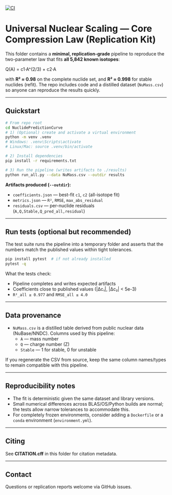 <!-- Badges -->
[![CI](https://github.com/tracyphasespace/Quantum-Field-Dynamics/actions/workflows/ci.yml/badge.svg?branch=main)](https://github.com/tracyphasespace/Quantum-Field-Dynamics/actions/workflows/ci.yml)



# Universal Nuclear Scaling — Core Compression Law (Replication Kit)

This folder contains a **minimal, replication-grade** pipeline to reproduce the
two-parameter law that fits **all 5,842 known isotopes**:

Q(A) = c1·A^(2/3) + c2·A

with **R² ≈ 0.98** on the complete nuclide set, and **R² ≈ 0.998** for stable
nuclides (refit). The repo includes code and a distilled dataset (`NuMass.csv`)
so anyone can reproduce the results quickly.

---

## Quickstart

```bash
# From repo root
cd NuclidePredictionCurve
# 1) (Optional) create and activate a virtual environment
python -m venv .venv
# Windows: .venv\Scripts\activate
# Linux/Mac: source .venv/bin/activate

# 2) Install dependencies
pip install -r requirements.txt

# 3) Run the pipeline (writes artifacts to ./results)
python run_all.py --data NuMass.csv --outdir results
```

**Artifacts produced (`--outdir`):**
- `coefficients.json` — best-fit `c1`, `c2` (all-isotope fit)
- `metrics.json` — `R²`, `RMSE`, `max_abs_residual`
- `residuals.csv` — per-nuclide residuals (`A,Q,Stable,Q_pred_all,residual`)

---

## Run tests (optional but recommended)

The test suite runs the pipeline into a temporary folder and asserts that the numbers
match the published values within tight tolerances.

```bash
pip install pytest  # if not already installed
pytest -q
```

What the tests check:
- Pipeline completes and writes expected artifacts
- Coefficients close to published values (|Δc₁|, |Δc₂| < 5e-3)
- `R²_all ≥ 0.977` and `RMSE_all ≤ 4.0`

---

## Data provenance

- `NuMass.csv` is a distilled table derived from public nuclear data (NuBase/NNDC).
  Columns used by this pipeline:
  - `A` — mass number
  - `Q` — charge number (Z)
  - `Stable` — 1 for stable, 0 for unstable

If you regenerate the CSV from source, keep the same column names/types to remain
compatible with this pipeline.

---

## Reproducibility notes

- The fit is deterministic given the same dataset and library versions.
- Small numerical differences across BLAS/OS/Python builds are normal; the tests
  allow narrow tolerances to accommodate this.
- For completely frozen environments, consider adding a `Dockerfile` or
  a `conda` environment (`environment.yml`).

---

## Citing
See **CITATION.cff** in this folder for citation metadata.

---

## Contact
Questions or replication reports welcome via GitHub issues.
